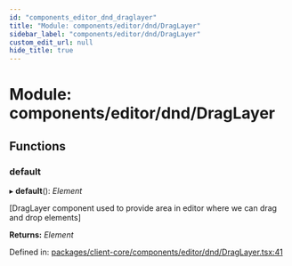 ```yaml
---
id: "components_editor_dnd_draglayer"
title: "Module: components/editor/dnd/DragLayer"
sidebar_label: "components/editor/dnd/DragLayer"
custom_edit_url: null
hide_title: true
---
```


# Module: components/editor/dnd/DragLayer

## Functions

### default

▸ **default**(): *Element*

[DragLayer component used to provide area in editor where we can drag and drop elements]

**Returns:** *Element*

Defined in: [packages/client-core/components/editor/dnd/DragLayer.tsx:41](https://github.com/xr3ngine/xr3ngine/blob/56376a778/packages/client-core/components/editor/dnd/DragLayer.tsx#L41)
